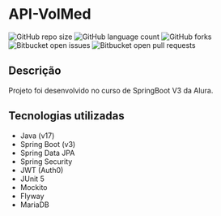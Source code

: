 # API-VolMed
![GitHub repo size](https://img.shields.io/github/repo-size/betamartins/api-vollmed?style=for-the-badge)
![GitHub language count](https://img.shields.io/github/languages/count/betamartins/api-vollmed?style=for-the-badge)
![GitHub forks](https://img.shields.io/github/forks/betamartins/api-vollmed?style=for-the-badge)
![Bitbucket open issues](https://img.shields.io/bitbucket/issues/betamartins/api-vollmed?style=for-the-badge)
![Bitbucket open pull requests](https://img.shields.io/bitbucket/pr-raw/betamartins/api-vollmed?style=for-the-badge)

## Descrição
Projeto foi desenvolvido no curso de SpringBoot V3 da Alura.

## Tecnologias utilizadas
- Java (v17)
- Spring Boot (v3)
- Spring Data JPA
- Spring Security
- JWT (Auth0)
- JUnit 5
- Mockito
- Flyway
- MariaDB
  

